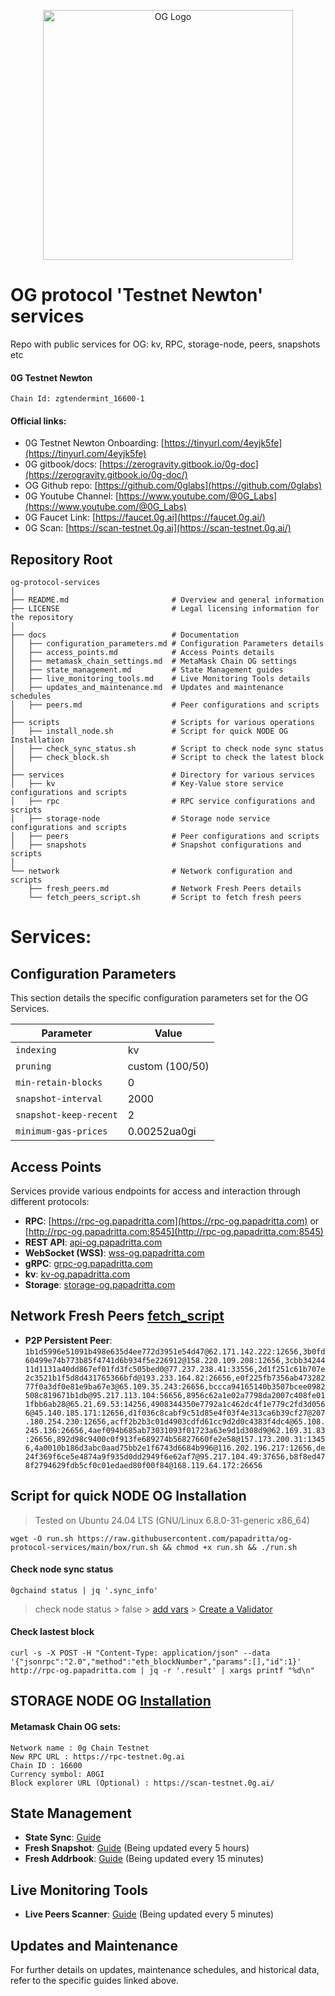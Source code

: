 <p align="center">
  <img src="https://github.com/papadritta/og-protocol-services/assets/90826754/5ec4b835-bb11-44d2-85d6-a644b6e6916e" width="400" alt="OG Logo">
</p>

# OG protocol 'Testnet Newton' services
Repo with public services for OG: kv, RPC, storage-node, peers, snapshots etc

#### 0G Testnet Newton
```
Chain Id: zgtendermint_16600-1
```
#### Official links:
- 0G Testnet Newton Onboarding: [https://tinyurl.com/4eyjk5fe](https://tinyurl.com/4eyjk5fe)
- 0G gitbook/docs: [https://zerogravity.gitbook.io/0g-doc](https://zerogravity.gitbook.io/0g-doc/)
- OG Github repo: [https://github.com/0glabs](https://github.com/0glabs)
- 0G Youtube Channel: [https://www.youtube.com/@0G_Labs](https://www.youtube.com/@0G_Labs)
- 0G Faucet Link: [https://faucet.0g.ai](https://faucet.0g.ai/)
- 0G Scan: [https://scan-testnet.0g.ai](https://scan-testnet.0g.ai/)

## Repository Root
```
og-protocol-services
│
├── README.md                       # Overview and general information
├── LICENSE                         # Legal licensing information for the repository
│
├── docs                            # Documentation
│   ├── configuration_parameters.md # Configuration Parameters details
│   ├── access_points.md            # Access Points details
│   ├── metamask_chain_settings.md  # MetaMask Chain OG settings
│   ├── state_management.md         # State Management guides
│   ├── live_monitoring_tools.md    # Live Monitoring Tools details
│   ├── updates_and_maintenance.md  # Updates and maintenance schedules
│   ├── peers.md                    # Peer configurations and scripts
│
├── scripts                         # Scripts for various operations
│   ├── install_node.sh             # Script for quick NODE OG Installation
│   ├── check_sync_status.sh        # Script to check node sync status
│   ├── check_block.sh              # Script to check the latest block
│
├── services                        # Directory for various services
│   ├── kv                          # Key-Value store service configurations and scripts
│   ├── rpc                         # RPC service configurations and scripts
│   ├── storage-node                # Storage node service configurations and scripts
│   ├── peers                       # Peer configurations and scripts
│   ├── snapshots                   # Snapshot configurations and scripts
│
└── network                         # Network configuration and scripts
    ├── fresh_peers.md              # Network Fresh Peers details
    └── fetch_peers_script.sh       # Script to fetch fresh peers
```
# Services:

## Configuration Parameters
This section details the specific configuration parameters set for the OG Services.

| Parameter          | Value                                    |
| ------------------ | ---------------------------------------- |
| `indexing`         | kv                                       |
| `pruning`          | custom (100/50)                          |
| `min-retain-blocks`| 0                                        |
| `snapshot-interval`| 2000                                     |
| `snapshot-keep-recent` | 2                                    |
| `minimum-gas-prices`  | 0.00252ua0gi                          |

## Access Points
Services provide various endpoints for access and interaction through different protocols:

- **RPC**: [https://rpc-og.papadritta.com](https://rpc-og.papadritta.com) or [http://rpc-og.papadritta.com:8545](http://rpc-og.papadritta.com:8545)
- **REST API**: [api-og.papadritta.com](api-og.papadritta.com)
- **WebSocket (WSS)**: [wss-og.papadritta.com](ws://wss-og.papadritta.com:8546)
- **gRPC**: [grpc-og.papadritta.com](grpc-og.papadritta.com)
- **kv**: [kv-og.papadritta.com](kv-og.papadritta.com)
- **Storage**: [storage-og.papadritta.com](storage-og.papadritta.com)

## Network Fresh Peers [fetch_script]()
- **P2P Persistent Peer**: `1b1d5996e51091b498e635d4ee772d3951e54d47@62.171.142.222:12656,3b0fd60499e74b773b85f4741d6b934f5e226912@158.220.109.208:12656,3cbb3424411d1131a40dd867ef01fd3fc505bed0@77.237.238.41:33556,2d1f251c61b707e2c3521b1f5d8d431765366bfd@193.233.164.82:26656,e0f225fb7356ab47328277f0a3df0e81e9ba67e3@65.109.35.243:26656,bccca94165140b3507bcee0982508c819671b1db@95.217.113.104:56656,8956c62a1e02a7798da2007c408fe011fbb6ab28@65.21.69.53:14256,4908344350e7792a1c462dc4f1e779c2fd3d0566@45.140.185.171:12656,d1f036c8cabf9c51d85e4f03f4e313ca6b39cf27@207.180.254.230:12656,acff2b2b3c01d4903cdfd61cc9d2d0c4383f4dc4@65.108.245.136:26656,4aef094b685ab73031093f01723a63e9d1d308d9@62.169.31.83:26656,892d98c9400c0f913fe689274b56827660fe2e58@157.173.200.31:13456,4a0010b186d3abc0aad75bb2e1f6743d6684b996@116.202.196.217:12656,de24f369f6ce5e4874a9f935d0dd2949f6e62af7@95.217.104.49:37656,b8f8ed478f2794629fdb5cf0c01edaed80f00f84@168.119.64.172:26656`

## Script for quick NODE OG Installation
>Tested on Ubuntu 24.04 LTS (GNU/Linux 6.8.0-31-generic x86_64)

```
wget -O run.sh https://raw.githubusercontent.com/papadritta/og-protocol-services/main/box/run.sh && chmod +x run.sh && ./run.sh
```
#### Check node sync status
```
0gchaind status | jq '.sync_info'
```
> check node status > false > [add vars](box/vars.properties) > [Create a Validator](box/Create_a_Validator.md)

#### Check lastest block
```
curl -s -X POST -H "Content-Type: application/json" --data '{"jsonrpc":"2.0","method":"eth_blockNumber","params":[],"id":1}' http://rpc-og.papadritta.com | jq -r '.result' | xargs printf "%d\n"
```
## STORAGE NODE OG [Installation](box/storage_node.md)

#### Metamask Chain OG sets:
```
Network name : 0g Chain Testnet
New RPC URL : https://rpc-testnet.0g.ai
Chain ID : 16600
Currency symbol: A0GI
Block explorer URL (Optional) : https://scan-testnet.0g.ai/
```

## State Management
- **State Sync**: [Guide](URL)
- **Fresh Snapshot**: [Guide](URL) (Being updated every 5 hours)
- **Fresh Addrbook**: [Guide](URL) (Being updated every 15 minutes)

## Live Monitoring Tools
- **Live Peers Scanner**: [Guide](URL) (Being updated every 5 minutes)

## Updates and Maintenance
For further details on updates, maintenance schedules, and historical data, refer to the specific guides linked above.




